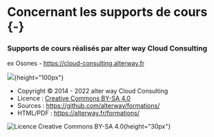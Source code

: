 # Concernant les supports de cours {-}

### Supports de cours réalisés par alter way Cloud Consulting

ex Osones - <https://cloud-consulting.alterway.fr>

![](images/logo-awcc.jpg){height="100px"}

- Copyright © 2014 - 2022 alter way Cloud Consulting
- Licence : [Creative Commons BY-SA 4.0](https://creativecommons.org/licenses/by-sa/4.0/deed.fr)
- Sources : <https://github.com/alterway/formations/>
- HTML/PDF : <https://alterway.fr/formations/>

![Licence Creative Commons BY-SA 4.0](images/licence.png){height="30px"}

